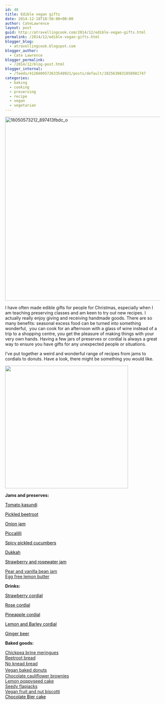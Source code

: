 ```yaml
---
id: 48
title: Edible vegan gifts
date: 2014-12-18T18:50:00+00:00
author: CateLawrence
layout: post
guid: http://atravellingcook.com/2014/12/edible-vegan-gifts.html
permalink: /2014/12/edible-vegan-gifts.html
blogger_blog:
  - atravellingcook.blogspot.com
blogger_author:
  - Cate Lawrence
blogger_permalink:
  - /2014/12/blog-post.html
blogger_internal:
  - /feeds/4126609572633548921/posts/default/1025639831058981747
categories:
  - baking
  - cooking
  - preserving
  - recipe
  - vegan
  - vegetarian
---
```


  <a href="atc-migrate/2014/12/16050573212_897413fbdc_o.jpg"><img class="alignnone size-full wp-image-240" src="atc-migrate/2014/12/16050573212_897413fbdc_o.jpg" alt="16050573212_897413fbdc_o" width="600" height="600" /></a>






  I have often made edible gifts for people for Christmas, especially when I am teaching preserving classes and am keen to try out new recipes. I actually really enjoy giving and receiving handmade goods. There are so many benefits: seasonal excess food can be turned into something wonderful,  you can cook for an afternoon with a glass of wine instead of a trip to a shopping centre, you get the pleasure of making things with your very own hands. Having a few jars of preserves or cordial is always a great way to ensure you have gifts for any unexpected people or situations.






  I&#8217;ve put together a weird and wonderful range of recipes from jams to cordials to donuts. Have a look, there might be something you would like.





  <a  href="http://4.bp.blogspot.com/-55AcYR9Hhog/VJMeH-ycMGI/AAAAAAAAKT8/lUBa6vKmn3o/s1600/16050573212_897413fbdc_o.jpg"><img src="http://4.bp.blogspot.com/-55AcYR9Hhog/VJMeH-ycMGI/AAAAAAAAKT8/lUBa6vKmn3o/s1600/16050573212_897413fbdc_o.jpg" alt="" width="400" height="400" border="0" /></a>








**Jams and preserves:**
  
[<span style="color: black;">Tomato kasundi](http://atravellingcook.com/2014/11/tomato-kasundi.html)
  
[<span style="color: black;">Pickled beetroot](http://atravellingcook.com/2014/08/pickled-beetroots-and-beetroot-bread.html)
  
[<span style="color: black;">Onion jam](http://atravellingcook.com/2014/02/edible-gifts-onion-jam.html)
  
[<span style="color: black;">Piccalilli](http://atravellingcook.com/2015/01/picalilli.html)
  
[<span style="color: black;">Spicy pickled cucumbers](http://atravellingcook.com/2014/09/spicy-pickled-cucumbers.html)
  
[<span style="color: black;">Dukkah](http://atravellingcook.com/2014/03/sunday-cooking-dukkah.html)
  
[<span style="color: black;">Strawberry and rosewater jam](http://strawberry%20and%20rosewater%20jam/)
  
<span style="color: black;"><a href="http://atravellingcook.com/2014/12/pear-and-vanilla-bean-jam.html">Pear and vanilla bean jam<br /> </a><a href="http://atravellingcook.com/2015/05/egg-free-lemon-butter.html">Egg free lemon butter</a>

**Drinks:**
  
[<span style="color: black;">Strawberry cordial](http://atravellingcook.com/2014/07/strawberry-fields-forever-strawberry-and-rosewater-jam-strawberry-cordial.html)
  
[<span style="color: black;">Rose cordial](http://atravellingcook.com/2014/11/rose-cordial.html)
  
[<span style="color: black;">Pineapple cordial](http://atravellingcook.com/2014/08/pineapple-cordial-made-using-pineapple-skins.html)
  
[<span style="color: black;">Lemon and Barley cordial](http://atravellingcook.com/2014/12/lemon-barley-cordial.html)
  
[<span style="color: black;">Ginger beer](http://atravellingcook.com/2014/10/homemade-gingerbeer.html)

**Baked goods:**

<p style="text-align: justify;">
  <span style="color: black;"><a href="http://atravellingcook.com/2015/05/egg-free-meringues.html">Chickpea brine meringues<br /> </a><a href="http://atravellingcook.com/2014/08/pickled-beetroots-and-beetroot-bread.html">Beetroot bread<br /> </a><span style="color: black;"><a style="line-height: 1.5;" href="http://atravellingcook.com/2014/03/making-bread-renters-style.html">No knead bread<br /> </a><span style="color: black;"><a style="line-height: 1.5;" href="http://atravellingcook.com/2014/07/vegan-oven-baked-donuts.html">Vegan baked donuts<br /> </a><span style="color: black;"><a href="http://atravellingcook.com/2014/08/chocolate-cauliflower-brownies.html">Chocolate cauliflower brownies<br /> </a><span style="color: black;"><a href="http://atravellingcook.com/2014/08/lemon-poppyseed-cake.html">Lemon poppyseed cake<br /> </a><span style="color: black;"><a href="http://atravellingcook.com/2014/02/seedy-flapjacks.html">Seedy flapjacks<br /> </a><span style="color: black;"><a href="http://atravellingcook.com/2014/12/vegan-fruit-and-nut-biscotti.html">Vegan fruit and nut biscotti<br /> </a><a href="http://atravellingcook.com/2014/11/chocolate-bier-cake.html"><span style="color: black;">Chocolate Bier cake</a>
